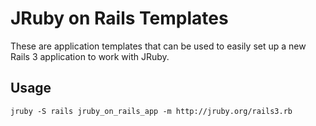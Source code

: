 # JRuby on Rails Templates

These are application templates that can be used to easily set up a
new Rails 3 application to work with JRuby.

## Usage

    jruby -S rails jruby_on_rails_app -m http://jruby.org/rails3.rb
